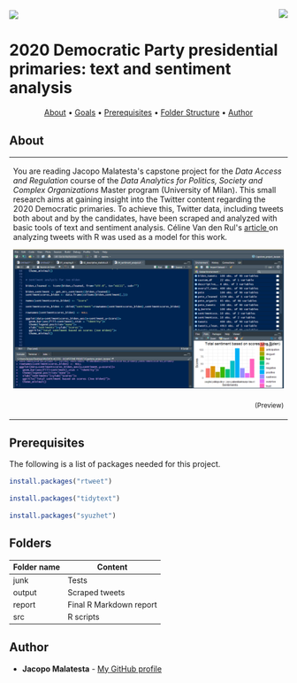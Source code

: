 <img src="https://dapsco.unimi.it/wp-content/uploads/2019/01/cropped-dapsampco-5.jpg" align="center" />


<img src="https://raw.githubusercontent.com/JacopoMalatesta/awesome-readme/master/icon.png" align="right" />



# 2020 Democratic Party presidential primaries:       text and sentiment analysis



<p align="center">
  <a href="#about">About</a> •
  <a href="#goals">Goals</a> •
  <a href="#prerequisites">Prerequisites</a> •
  <a href="#folders">Folder Structure</a> •
  <a href="#author">Author</a> 
</p>




## About

<table>
<tr>
<td>

You are reading Jacopo Malatesta's capstone project for the <i>Data Access and Regulation</i> course of the <i>Data Analytics for Politics, Society and Complex Organizations</i> Master program (University of Milan). This small research aims at gaining insight into the Twitter content regarding the 2020 Democratic primaries. To achieve this, Twitter data, including tweets both about and by the candidates, have been scraped and analyzed with basic tools of text and sentiment analysis. Céline Van den Rul's <a href="https://towardsdatascience.com/a-guide-to-mining-and-analysing-tweets-with-r-2f56818fdd16"> article </a> on analyzing tweets with R was used as a model for this work.  

![A screenshot of one of the scripts](screenshot.png)
<p align="right">
<sub>(Preview)</sub>
</p>


</td>
</tr>
</table>

## Prerequisites

The following is a list of packages needed for this project.

```r
install.packages("rtweet")
```

```r
install.packages("tidytext")
```

```r
install.packages("syuzhet")
```

## Folders 

Folder name | Content
------------ | -------------
junk | Tests 
output | Scraped tweets 
report | Final R Markdown report
src | R scripts

## Author

* **Jacopo Malatesta** - [My GitHub profile](https://github.com/JacopoMalatesta)


